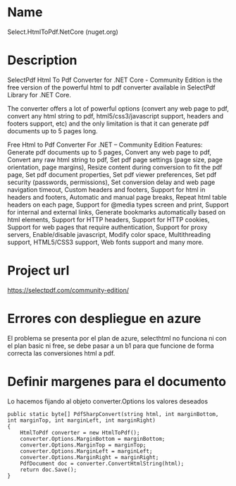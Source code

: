 # Name
Select.HtmlToPdf.NetCore (nuget.org)

# Description
SelectPdf Html To Pdf Converter for .NET Core - Community Edition is the free version of the powerful html to pdf converter available in SelectPdf Library for .NET Core.

The converter offers a lot of powerful options (convert any web page to pdf, convert any html string to pdf, html5/css3/javascript support, headers and footers support, etc) and the only limitation is that it can generate pdf documents up to 5 pages long.

Free Html to Pdf Converter For .NET – Community Edition Features: Generate pdf documents up to 5 pages, Convert any web page to pdf, Convert any raw html string to pdf, Set pdf page settings (page size, page orientation, page margins), Resize content during conversion to fit the pdf page, Set pdf document properties, Set pdf viewer preferences, Set pdf security (passwords, permissions), Set conversion delay and web page navigation timeout, Custom headers and footers, Support for html in headers and footers, Automatic and manual page breaks, Repeat html table headers on each page, Support for @media types screen and print, Support for internal and external links, Generate bookmarks automatically based on html elements, Support for HTTP headers, Support for HTTP cookies, Support for web pages that require authentication, Support for proxy servers, Enable/disable javascript, Modify color space, Multithreading support, HTML5/CSS3 support, Web fonts support and many more.

# Project url
https://selectpdf.com/community-edition/

# Errores con despliegue en azure
El problema se presenta por el plan de azure, selecthtml no funciona ni con el plan basic ni free, se debe pasar a un b1 para que funcione de forma correcta las conversiones html a pdf.

# Definir margenes para el documento
Lo hacemos fijando al objeto converter.Options los valores deseados

```
public static byte[] PdfSharpConvert(string html, int marginBottom, int marginTop, int marginLeft, int marginRight)
{
    HtmlToPdf converter = new HtmlToPdf();
    converter.Options.MarginBottom = marginBottom;
    converter.Options.MarginTop = marginTop;
    converter.Options.MarginLeft = marginLeft;
    converter.Options.MarginRight = marginRight;
    PdfDocument doc = converter.ConvertHtmlString(html);
    return doc.Save();
}
```

